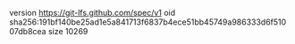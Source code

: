 version https://git-lfs.github.com/spec/v1
oid sha256:191bf140be25ad1e5a841713f6837b4ece51bb45749a986333d6f51007db8cea
size 10269
